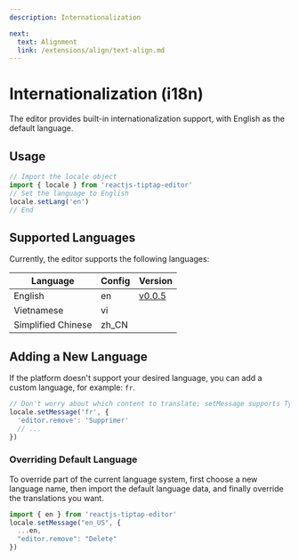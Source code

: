 ```yaml
---
description: Internationalization

next:
  text: Alignment
  link: /extensions/align/text-align.md
---
```


# Internationalization (i18n)

The editor provides built-in internationalization support, with English as the default language.

## Usage

```javascript
// Import the locale object
import { locale } from 'reactjs-tiptap-editor'
// Set the language to English
locale.setLang('en')
// End
```

## Supported Languages

Currently, the editor supports the following languages:

| Language           | Config | Version                                                                          |
|--------------------|--------|----------------------------------------------------------------------------------|
| English            | en     | [v0.0.5](https://github.com/hunghg255/reactjs-tiptap-editor/releases/tag/v0.0.5) |
| Vietnamese         | vi     |                                                                                  |
| Simplified Chinese | zh_CN  |                                                                                  |

## Adding a New Language

If the platform doesn't support your desired language, you can add a custom language, for example: `fr`.

```javascript
// Don't worry about which content to translate; setMessage supports TypeScript
locale.setMessage('fr', {
  'editor.remove': 'Supprimer'
  // ...
})
```

### Overriding Default Language

To override part of the current language system, first choose a new language name, then import the default language data, and finally override the translations you want.

```javascript
import { en } from 'reactjs-tiptap-editor'
locale.setMessage("en_US", {
  ...en,
  "editor.remove": "Delete"
})
```
